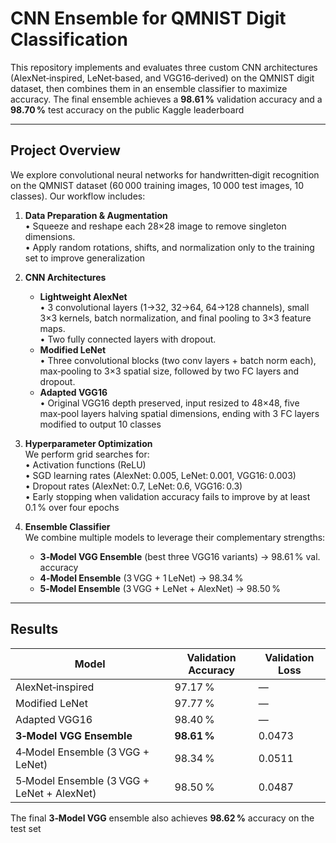 # CNN Ensemble for QMNIST Digit Classification

This repository implements and evaluates three custom CNN architectures (AlexNet‑inspired, LeNet‑based, and VGG16‑derived) on the QMNIST digit dataset, then combines them in an ensemble classifier to maximize accuracy. The final ensemble achieves a **98.61 %** validation accuracy and a **98.70 %** test accuracy on the public Kaggle leaderboard 

---

## Project Overview

We explore convolutional neural networks for handwritten‑digit recognition on the QMNIST dataset (60 000 training images, 10 000 test images, 10 classes). Our workflow includes:

1. **Data Preparation & Augmentation**  
   • Squeeze and reshape each 28×28 image to remove singleton dimensions.  
   • Apply random rotations, shifts, and normalization only to the training set to improve generalization

2. **CNN Architectures**  
   - **Lightweight AlexNet**  
     • 3 convolutional layers (1→32, 32→64, 64→128 channels), small 3×3 kernels, batch normalization, and final pooling to 3×3 feature maps.  
     • Two fully connected layers with dropout.  
   - **Modified LeNet**  
     • Three convolutional blocks (two conv layers + batch norm each), max‑pooling to 3×3 spatial size, followed by two FC layers and dropout.  
   - **Adapted VGG16**  
     • Original VGG16 depth preserved, input resized to 48×48, five max‑pool layers halving spatial dimensions, ending with 3 FC layers modified to output 10 classes 

3. **Hyperparameter Optimization**  
   We perform grid searches for:  
   • Activation functions (ReLU)  
   • SGD learning rates (AlexNet: 0.005, LeNet: 0.001, VGG16: 0.003)  
   • Dropout rates (AlexNet: 0.7, LeNet: 0.6, VGG16: 0.3)  
   • Early stopping when validation accuracy fails to improve by at least 0.1 % over four epochs

4. **Ensemble Classifier**  
   We combine multiple models to leverage their complementary strengths:  
   - **3‑Model VGG Ensemble** (best three VGG16 variants) → 98.61 % val. accuracy  
   - **4‑Model Ensemble** (3 VGG + 1 LeNet) → 98.34 %  
   - **5‑Model Ensemble** (3 VGG + LeNet + AlexNet) → 98.50 % 

---

## Results

| Model                            | Validation Accuracy | Validation Loss |
|----------------------------------|---------------------|-----------------|
| AlexNet‑inspired                 | 97.17 %             | —               |
| Modified LeNet                   | 97.77 %             | —               |
| Adapted VGG16                    | 98.40 %             | —               |
| **3‑Model VGG Ensemble**         | **98.61 %**         | 0.0473          |
| 4‑Model Ensemble (3 VGG + LeNet) | 98.34 %             | 0.0511          |
| 5‑Model Ensemble (3 VGG + LeNet + AlexNet) | 98.50 % | 0.0487          |

The final **3‑Model VGG** ensemble also achieves **98.62 %** accuracy on the  test set 

